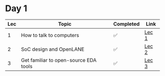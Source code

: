 # Day 1

| Lec | Topic | Completed | Link |
|-----|-------|-----------|------|
| 1 | How to talk to computers | ✅ | [Lec 1](https://github.com/SanskarJain1009/RISC_V_Chip/tree/main/week_6/day_1/How_to_talk_to_computers) |
| 2 | SoC design and OpenLANE | ✅ | [Lec 2](https://github.com/SanskarJain1009/RISC_V_Chip/tree/main/week_6/day_1/SoC_design_and_OpenLANE) |
| 3 | Get familiar to open-source EDA tools | ✅ | [Lec 3](https://github.com/SanskarJain1009/RISC_V_Chip/tree/main/week_6/day_1/Get_familiar_to_open_source_EDA_tools) |

